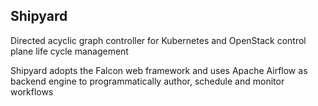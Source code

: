 ## Shipyard ##

Directed acyclic graph controller for Kubernetes and OpenStack control plane life cycle management

Shipyard adopts the Falcon web framework and uses Apache Airflow as backend engine to programmatically 
author, schedule and monitor workflows
